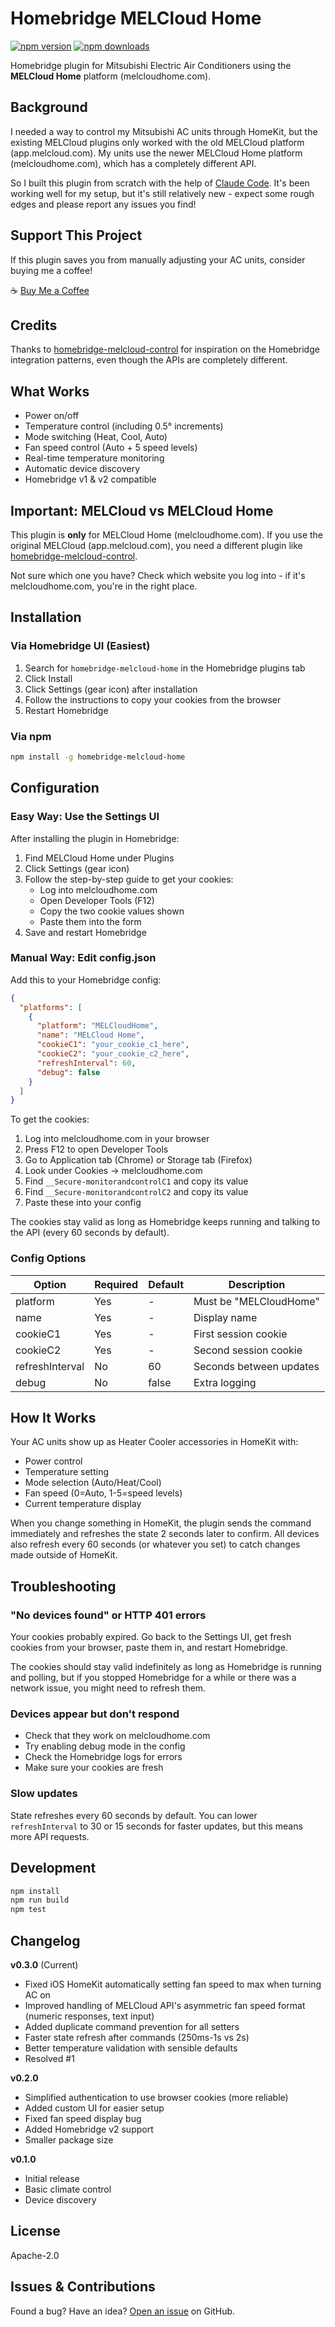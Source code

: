 # Homebridge MELCloud Home

[![npm version](https://badgen.net/npm/v/homebridge-melcloud-home)](https://www.npmjs.com/package/homebridge-melcloud-home)
[![npm downloads](https://badgen.net/npm/dt/homebridge-melcloud-home)](https://www.npmjs.com/package/homebridge-melcloud-home)

Homebridge plugin for Mitsubishi Electric Air Conditioners using the **MELCloud Home** platform (melcloudhome.com).

## Background

I needed a way to control my Mitsubishi AC units through HomeKit, but the existing MELCloud plugins only worked with the old MELCloud platform (app.melcloud.com). My units use the newer MELCloud Home platform (melcloudhome.com), which has a completely different API.

So I built this plugin from scratch with the help of [Claude Code](https://claude.com/claude-code). It's been working well for my setup, but it's still relatively new - expect some rough edges and please report any issues you find!

## Support This Project

If this plugin saves you from manually adjusting your AC units, consider buying me a coffee!

☕ [Buy Me a Coffee](https://buymeacoffee.com/eehnsio)

## Credits

Thanks to [homebridge-melcloud-control](https://github.com/grzegorz914/homebridge-melcloud-control) for inspiration on the Homebridge integration patterns, even though the APIs are completely different.

## What Works

- Power on/off
- Temperature control (including 0.5° increments)
- Mode switching (Heat, Cool, Auto)
- Fan speed control (Auto + 5 speed levels)
- Real-time temperature monitoring
- Automatic device discovery
- Homebridge v1 & v2 compatible

## Important: MELCloud vs MELCloud Home

This plugin is **only** for MELCloud Home (melcloudhome.com). If you use the original MELCloud (app.melcloud.com), you need a different plugin like [homebridge-melcloud-control](https://github.com/grzegorz914/homebridge-melcloud-control).

Not sure which one you have? Check which website you log into - if it's melcloudhome.com, you're in the right place.

## Installation

### Via Homebridge UI (Easiest)

1. Search for `homebridge-melcloud-home` in the Homebridge plugins tab
2. Click Install
3. Click Settings (gear icon) after installation
4. Follow the instructions to copy your cookies from the browser
5. Restart Homebridge

### Via npm

```bash
npm install -g homebridge-melcloud-home
```

## Configuration

### Easy Way: Use the Settings UI

After installing the plugin in Homebridge:

1. Find MELCloud Home under Plugins
2. Click Settings (gear icon)
3. Follow the step-by-step guide to get your cookies:
   - Log into melcloudhome.com
   - Open Developer Tools (F12)
   - Copy the two cookie values shown
   - Paste them into the form
4. Save and restart Homebridge

### Manual Way: Edit config.json

Add this to your Homebridge config:

```json
{
  "platforms": [
    {
      "platform": "MELCloudHome",
      "name": "MELCloud Home",
      "cookieC1": "your_cookie_c1_here",
      "cookieC2": "your_cookie_c2_here",
      "refreshInterval": 60,
      "debug": false
    }
  ]
}
```

To get the cookies:
1. Log into melcloudhome.com in your browser
2. Press F12 to open Developer Tools
3. Go to Application tab (Chrome) or Storage tab (Firefox)
4. Look under Cookies → melcloudhome.com
5. Find `__Secure-monitorandcontrolC1` and copy its value
6. Find `__Secure-monitorandcontrolC2` and copy its value
7. Paste these into your config

The cookies stay valid as long as Homebridge keeps running and talking to the API (every 60 seconds by default).

### Config Options

| Option | Required | Default | Description |
|--------|----------|---------|-------------|
| platform | Yes | - | Must be "MELCloudHome" |
| name | Yes | - | Display name |
| cookieC1 | Yes | - | First session cookie |
| cookieC2 | Yes | - | Second session cookie |
| refreshInterval | No | 60 | Seconds between updates |
| debug | No | false | Extra logging |

## How It Works

Your AC units show up as Heater Cooler accessories in HomeKit with:
- Power control
- Temperature setting
- Mode selection (Auto/Heat/Cool)
- Fan speed (0=Auto, 1-5=speed levels)
- Current temperature display

When you change something in HomeKit, the plugin sends the command immediately and refreshes the state 2 seconds later to confirm. All devices also refresh every 60 seconds (or whatever you set) to catch changes made outside of HomeKit.

## Troubleshooting

### "No devices found" or HTTP 401 errors

Your cookies probably expired. Go back to the Settings UI, get fresh cookies from your browser, paste them in, and restart Homebridge.

The cookies should stay valid indefinitely as long as Homebridge is running and polling, but if you stopped Homebridge for a while or there was a network issue, you might need to refresh them.

### Devices appear but don't respond

- Check that they work on melcloudhome.com
- Try enabling debug mode in the config
- Check the Homebridge logs for errors
- Make sure your cookies are fresh

### Slow updates

State refreshes every 60 seconds by default. You can lower `refreshInterval` to 30 or 15 seconds for faster updates, but this means more API requests.

## Development

```bash
npm install
npm run build
npm test
```

## Changelog

**v0.3.0** (Current)
- Fixed iOS HomeKit automatically setting fan speed to max when turning AC on
- Improved handling of MELCloud API's asymmetric fan speed format (numeric responses, text input)
- Added duplicate command prevention for all setters
- Faster state refresh after commands (250ms-1s vs 2s)
- Better temperature validation with sensible defaults
- Resolved #1

**v0.2.0**
- Simplified authentication to use browser cookies (more reliable)
- Added custom UI for easier setup
- Fixed fan speed display bug
- Added Homebridge v2 support
- Smaller package size

**v0.1.0**
- Initial release
- Basic climate control
- Device discovery

## License

Apache-2.0

## Issues & Contributions

Found a bug? Have an idea? [Open an issue](https://github.com/eehnsio/homebridge-melcloud-home/issues) on GitHub.
